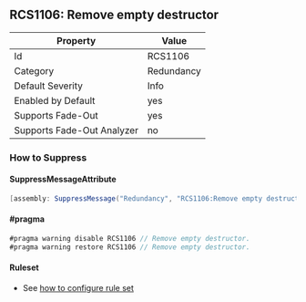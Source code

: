 ## RCS1106: Remove empty destructor

Property | Value
--- | --- 
Id | RCS1106
Category | Redundancy
Default Severity | Info
Enabled by Default | yes
Supports Fade-Out | yes
Supports Fade-Out Analyzer | no

### How to Suppress

#### SuppressMessageAttribute

```csharp
[assembly: SuppressMessage("Redundancy", "RCS1106:Remove empty destructor.", Justification = "<Pending>")]
```

#### \#pragma

```csharp
#pragma warning disable RCS1106 // Remove empty destructor.
#pragma warning restore RCS1106 // Remove empty destructor.
```

#### Ruleset

* See [how to configure rule set](../HowToConfigureAnalyzers.md)
